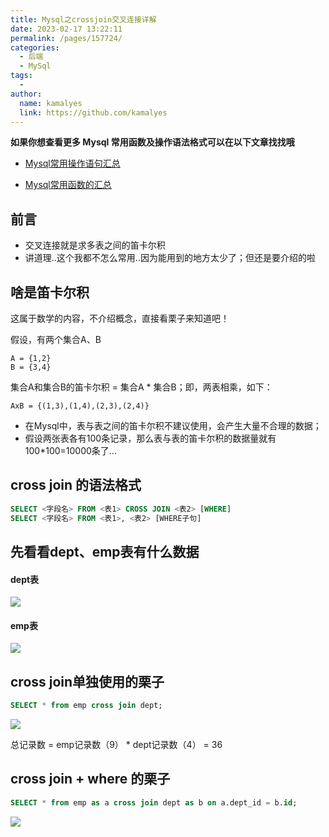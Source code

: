 ```yaml
---
title: Mysql之crossjoin交叉连接详解
date: 2023-02-17 13:22:11
permalink: /pages/157724/
categories:
  - 后端
  - MySql
tags:
  - 
author: 
  name: kamalyes
  link: https://github.com/kamalyes
---
```

**如果你想查看更多 Mysql 常用函数及操作语法格式可以在以下文章找找哦**

- [Mysql常用操作语句汇总](./59.Mysql常用操作语句汇总.md)

- [Mysql常用函数的汇总](./01.Mysql常用函数汇总.md)

**前言**
------

*   交叉连接就是求多表之间的笛卡尔积
*   讲道理..这个我都不怎么常用..因为能用到的地方太少了；但还是要介绍的啦

啥是笛卡尔积
------

这属于数学的内容，不介绍概念，直接看栗子来知道吧！

假设，有两个集合A、B

```
A = {1,2}
B = {3,4}
```

集合A和集合B的笛卡尔积 = 集合A * 集合B；即，两表相乘，如下：

```
AxB = {(1,3),(1,4),(2,3),(2,4)}
```

*   在Mysql中，表与表之间的笛卡尔积不建议使用，会产生大量不合理的数据；
*   假设两张表各有100条记录，那么表与表的笛卡尔积的数据量就有100*100=10000条了...

cross join 的语法格式
----------------

```sql
SELECT <字段名> FROM <表1> CROSS JOIN <表2> [WHERE]
SELECT <字段名> FROM <表1>, <表2> [WHERE子句] 
```

先看看dept、emp表有什么数据
-----------------

#### dept表

![](https://cdn.jsdelivr.net/gh/kamalyes/image-bed@master/col/mysql/join_table_query_for_dept.png)

#### emp表

![](https://cdn.jsdelivr.net/gh/kamalyes/image-bed@master/col/mysql/join_table_query_for_emp.png)

cross join单独使用的栗子
-----------------

```sql
SELECT * from emp cross join dept;
```

![](https://cdn.jsdelivr.net/gh/kamalyes/image-bed@master/col/mysql/Snipaste_2023-02-17_13-39-51.png)

总记录数 = emp记录数（9） * dept记录数（4） = 36

cross join + where 的栗子
----------------------

```sql
SELECT * from emp as a cross join dept as b on a.dept_id = b.id;
```

![](https://cdn.jsdelivr.net/gh/kamalyes/image-bed@master/col/mysql/Snipaste_2023-02-17_13-40-21.png)
